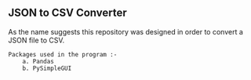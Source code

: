 ## JSON to CSV Converter
As the name suggests this repository was designed in order to convert a JSON file to CSV.
```
Packages used in the program :-
    a. Pandas
    b. PySimpleGUI
```
